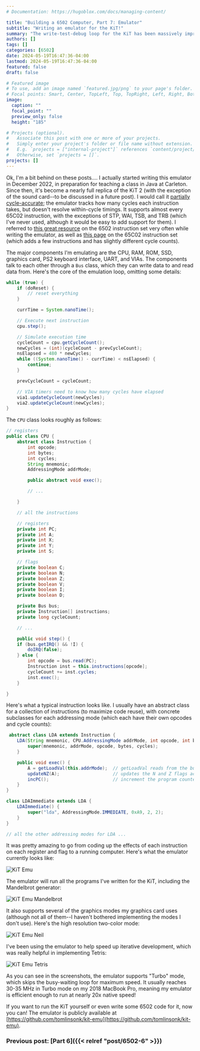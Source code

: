 ```yaml
---
# Documentation: https://hugoblox.com/docs/managing-content/

title: "Building a 6502 Computer, Part 7: Emulator"
subtitle: "Writing an emulator for the KiT!"
summary: "The write-test-debug loop for the KiT has been massively improved by having an emulator--and now I can run KiT code away from home!"
authors: []
tags: []
categories: [6502]
date: 2024-05-19T16:47:36-04:00
lastmod: 2024-05-19T16:47:36-04:00
featured: false
draft: false

# Featured image
# To use, add an image named `featured.jpg/png` to your page's folder.
# Focal points: Smart, Center, TopLeft, Top, TopRight, Left, Right, BottomLeft, Bottom, BottomRight.
image:
  caption: ""
  focal_point: ""
  preview_only: false
  height: "185"

# Projects (optional).
#   Associate this post with one or more of your projects.
#   Simply enter your project's folder or file name without extension.
#   E.g. `projects = ["internal-project"]` references `content/project/deep-learning/index.md`.
#   Otherwise, set `projects = []`.
projects: []
---
```


Ok, I'm a bit behind on these posts.... I actually started writing this emulator in December 2022, in preparation for teaching a class in Java at Carleton. Since then, it's become a nearly full replica of the KiT 2 (with the exception of the sound card--to be discussed in a future post). I would call it [partially cycle-accurate](https://emulation.gametechwiki.com/index.php/Emulation_accuracy); the emulator tracks how many cycles each instruction takes, but doesn't resolve within-cycle timings. It supports almost every 65C02 instruction, with the exceptions of STP, WAI, TSB, and TRB (which I've never used, although it would be easy to add support for them). I referred to [this great resource](https://www.masswerk.at/6502/6502_instruction_set.html) on the 6502 instruction set very often while writing the emulator, as well as [this page](http://www.6502.org/tutorials/65c02opcodes.html) on the 65C02 instruction set (which adds a few instructions and has slightly different cycle counts). 

The major components I'm emulating are the CPU, RAM, ROM, SSD, graphics card, PS2 keyboard interface, UART, and VIAs. The components talk to each other through a `Bus` class, which they can write data to and read data from. Here's the core of the emulation loop, omitting some details:

```java
while (true) {
    if (doReset) {
        // reset everything
    } 

    currTime = System.nanoTime();

    // Execute next instruction
    cpu.step();

    // Simulate execution time
    cycleCount = cpu.getCycleCount();
    newCycles = (int)(cycleCount - prevCycleCount);
    nsElapsed = 480 * newCycles;
    while ((System.nanoTime() - currTime) < nsElapsed) { 
        continue;
    }

    prevCycleCount = cycleCount;

    // VIA timers need to know how many cycles have elapsed
    via1.updateCycleCount(newCycles);
    via2.updateCycleCount(newCycles);
}
```

The `CPU` class looks roughly as follows:

```java
// registers
public class CPU {
    abstract class Instruction {
        int opcode;
        int bytes;
        int cycles;
        String mnemonic;
        AddressingMode addrMode;

        public abstract void exec();

        // ...

    }

    // all the instructions

    // registers
    private int PC;
    private int A;
    private int X;
    private int Y;
    private int S;

    // flags
    private boolean C;
    private boolean N;
    private boolean Z;
    private boolean V;
    private boolean I;
    private boolean D;

    private Bus bus;
    private Instruction[] instructions;
    private long cycleCount;

    // ...

    public void step() {
    if (bus.getIRQ() && !I) {
        doIRQ(false);
    } else {
        int opcode = bus.read(PC);
        Instruction inst = this.instructions[opcode];
        cycleCount += inst.cycles;
        inst.exec();
    }

}

```

Here's what a typical instruction looks like. I usually have an abstract class for a collection of instructions (to maximize code reuse), with concrete subclasses for each addressing mode (which each have their own opcodes and cycle counts):

```java
 abstract class LDA extends Instruction {
    LDA(String mnemonic, CPU.AddressingMode addrMode, int opcode, int bytes, int cycles) {
        super(mnemonic, addrMode, opcode, bytes, cycles); 
    }

    public void exec() {
        A = getLoadVal(this.addrMode);  // getLoadVal reads from the bus according to the addressing mode (and increments the PC accordingly)
        updateNZ(A);                    // updates the N and Z flags according to the newly loaded value
        incPC();                        // increment the program counter
    }
}

class LDAImmediate extends LDA {
    LDAImmediate() {
        super("lda", AddressingMode.IMMEDIATE, 0xA9, 2, 2);
    }
}

// all the other addressing modes for LDA ...
```

It was pretty amazing to go from coding up the effects of each instruction on each register and flag to a running computer. Here's what the emulator currently looks like:

![KiT Emu](images/kit-emu.png)

The emulator will run all the programs I've written for the KiT, including the Mandelbrot generator:

![KiT Emu Mandelbrot](images/mandelbrot.png)

It also supports several of the graphics modes my graphics card uses (although not all of them--I haven't bothered implementing the modes I don't use). Here's the high resolution two-color mode:

![KiT Emu Neil](images/neil.png)

I've been using the emulator to help speed up iterative development, which was really helpful in implementing Tetris:

![KiT Emu Tetris](images/tetris.png)


As you can see in the screenshots, the emulator supports "Turbo" mode, which skips the busy-waiting loop for maximum speed. It usually reaches 30-35 MHz in Turbo mode on my 2018 MacBook Pro, meaning my emulator is efficient enough to run at nearly 20x native speed!

If you want to run the KiT yourself or even write some 6502 code for it, now you can! The emulator is publicly available at [https://github.com/tomlinsonk/kit-emu](https://github.com/tomlinsonk/kit-emu).



### Previous post: [Part 6]({{< relref "post/6502-6" >}}) <!-- <span style="float:right">Next post: [Part 8]()</span> -->

